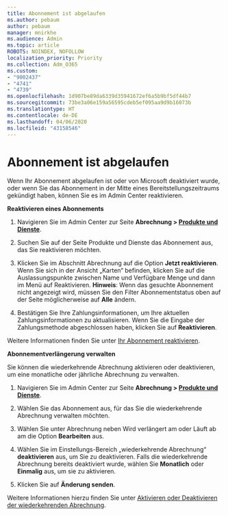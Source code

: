```yaml
---
title: Abonnement ist abgelaufen
ms.author: pebaum
author: pebaum
manager: mnirkhe
ms.audience: Admin
ms.topic: article
ROBOTS: NOINDEX, NOFOLLOW
localization_priority: Priority
ms.collection: Adm_O365
ms.custom:
- "9002437"
- "4741"
- "4739"
ms.openlocfilehash: 1d907be89da6339d35941672ef6a5b9bf5df44b7
ms.sourcegitcommit: 73be3a06e159a56595cdeb5ef095aa9d9b16073b
ms.translationtype: HT
ms.contentlocale: de-DE
ms.lasthandoff: 04/06/2020
ms.locfileid: "43158546"
---
```

# <a name="subscription-expired"></a>Abonnement ist abgelaufen

Wenn Ihr Abonnement abgelaufen ist oder von Microsoft deaktiviert wurde, oder wenn Sie das Abonnement in der Mitte eines Bereitstellungszeitraums gekündigt haben, können Sie es im Admin Center reaktivieren.

**Reaktivieren eines Abonnements**

1. Navigieren Sie im Admin Center zur Seite **Abrechnung > [Produkte und Dienste](https://go.microsoft.com/fwlink/p/?linkid=842054)**.

2. Suchen Sie auf der Seite Produkte und Dienste das Abonnement aus, das Sie reaktivieren möchten.

3. Klicken Sie im Abschnitt Abrechnung auf die Option **Jetzt reaktivieren**.  Wenn Sie sich in der Ansicht „Karten“ befinden, klicken Sie auf die Auslassungspunkte zwischen Name und Verfügbare Menge und dann im Menü auf Reaktivieren. **Hinweis**: Wenn das gesuchte Abonnement nicht angezeigt wird, müssen Sie den Filter Abonnementstatus oben auf der Seite möglicherweise auf **Alle** ändern.

4. Bestätigen Sie Ihre Zahlungsinformationen, um Ihre aktuellen Zahlungsinformationen zu aktualisieren. Wenn Sie die Eingabe der Zahlungsmethode abgeschlossen haben, klicken Sie auf **Reaktivieren**.

Weitere Informationen finden Sie unter [Ihr Abonnement reaktivieren](https://docs.microsoft.com/office365/admin/subscriptions-and-billing/reactivate-your-subscription).

**Abonnementverlängerung verwalten**

Sie können die wiederkehrende Abrechnung aktivieren oder deaktivieren, um eine monatliche oder jährliche Abrechnung zu verwalten.

1. Navigieren Sie im Admin Center zur Seite **Abrechnung > [Produkte und Dienste](https://go.microsoft.com/fwlink/p/?linkid=842054)**.

2. Wählen Sie das Abonnement aus, für das Sie die wiederkehrende Abrechnung verwalten möchten. 

3. Wählen Sie unter Abrechnung neben Wird verlängert am oder Läuft ab am die Option **Bearbeiten** aus.

4. Wählen Sie im Einstellungs-Bereich „wiederkehrende Abrechnung“ **deaktivieren** aus, um Sie zu deaktivieren. Falls die wiederkehrende Abrechnung bereits deaktiviert wurde, wählen Sie **Monatlich** oder **Einmalig** aus, um sie zu aktivieren. 

5. Klicken Sie auf **Änderung senden**.

Weitere Informationen hierzu finden Sie unter [Aktivieren oder Deaktivieren der wiederkehrenden Abrechnung](https://docs.microsoft.com/office365/admin/subscriptions-and-billing/renew-your-subscription#turn-recurring-billing-off-or-on).
